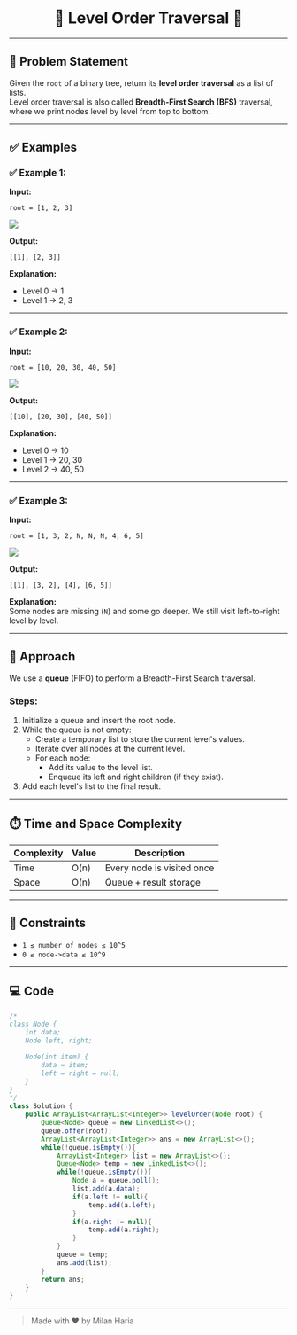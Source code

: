 <h1 align="center">🌳 Level Order Traversal 🌳</h1>

---

## 📝 Problem Statement

Given the `root` of a binary tree, return its **level order traversal** as a list of lists.  
Level order traversal is also called **Breadth-First Search (BFS)** traversal, where we print nodes level by level from top to bottom.

---

## ✅ Examples

### ✅ Example 1:

**Input:**  
```
root = [1, 2, 3]
```  

<img src = "https://media.geeksforgeeks.org/img-practice/prod/addEditProblem/700511/Web/Other/blobid0_1738405019.png"> </img>

**Output:**  
```
[[1], [2, 3]]
```  

**Explanation:**  
- Level 0 → 1  
- Level 1 → 2, 3

---

### ✅ Example 2:

**Input:**  

```
root = [10, 20, 30, 40, 50]
```  

<img src = "https://media.geeksforgeeks.org/img-practice/prod/addEditProblem/700511/Web/Other/blobid2_1738405085.png"> </img>

**Output:**  

```
[[10], [20, 30], [40, 50]]
```  

**Explanation:**  
- Level 0 → 10  
- Level 1 → 20, 30  
- Level 2 → 40, 50

---

### ✅ Example 3:

**Input:**  
```
root = [1, 3, 2, N, N, N, 4, 6, 5]
```  

<img src = "https://media.geeksforgeeks.org/img-practice/prod/addEditProblem/700511/Web/Other/blobid3_1738405128.png"> </img>

**Output:**  
```
[[1], [3, 2], [4], [6, 5]]
```  

**Explanation:**  
Some nodes are missing (`N`) and some go deeper. We still visit left-to-right level by level.

---

## 🧠 Approach

We use a **queue** (FIFO) to perform a Breadth-First Search traversal.

### Steps:
1. Initialize a queue and insert the root node.
2. While the queue is not empty:
   - Create a temporary list to store the current level's values.
   - Iterate over all nodes at the current level.
   - For each node:
     - Add its value to the level list.
     - Enqueue its left and right children (if they exist).
3. Add each level's list to the final result.

---

## ⏱️ Time and Space Complexity

| Complexity | Value | Description |
|------------|-------|--------|
| Time       | O(n)  | Every node is visited once |
| Space      | O(n)  | Queue + result storage     |

---

## 🎯 Constraints

- `1 ≤ number of nodes ≤ 10^5`
- `0 ≤ node->data ≤ 10^9`

---

## 💻 Code

```java
/*
class Node {
    int data;
    Node left, right;

    Node(int item) {
        data = item;
        left = right = null;
    }
}
*/
class Solution {
    public ArrayList<ArrayList<Integer>> levelOrder(Node root) {
        Queue<Node> queue = new LinkedList<>();
        queue.offer(root);
        ArrayList<ArrayList<Integer>> ans = new ArrayList<>();
        while(!queue.isEmpty()){
            ArrayList<Integer> list = new ArrayList<>();
            Queue<Node> temp = new LinkedList<>();
            while(!queue.isEmpty()){
                Node a = queue.poll();
                list.add(a.data);
                if(a.left != null){
                    temp.add(a.left);
                }
                if(a.right != null){
                    temp.add(a.right);
                }
            }
            queue = temp;
            ans.add(list);
        }
        return ans;
    }
}
```

---

> Made with ❤️ by Milan Haria
